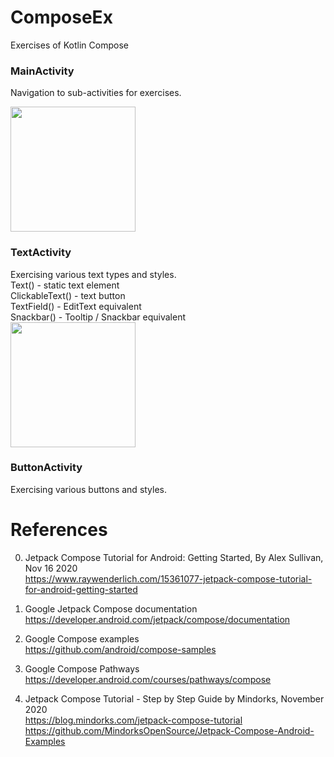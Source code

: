 # ComposeEx
Exercises of Kotlin Compose

### MainActivity
Navigation to sub-activities for exercises.

<img width="200" src="https://user-images.githubusercontent.com/1282659/115158245-d66a8680-a052-11eb-9270-d49fb0035659.png">

### TextActivity
Exercising various text types and styles. \
Text() - static text element \
ClickableText() - text button \
TextField() - EditText equivalent \
Snackbar() - Tooltip / Snackbar equivalent \
<img width="200" src="https://user-images.githubusercontent.com/1282659/115158686-0d419c00-a055-11eb-827b-bfd0a4cfab09.png">

### ButtonActivity
Exercising various buttons and styles.


# References

0. Jetpack Compose Tutorial for Android: Getting Started, By Alex Sullivan, Nov 16 2020 \
https://www.raywenderlich.com/15361077-jetpack-compose-tutorial-for-android-getting-started

1. Google Jetpack Compose documentation \
https://developer.android.com/jetpack/compose/documentation

2. Google Compose examples \
https://github.com/android/compose-samples

3. Google Compose Pathways \
https://developer.android.com/courses/pathways/compose

4. Jetpack Compose Tutorial - Step by Step Guide by Mindorks, November 2020 \
https://blog.mindorks.com/jetpack-compose-tutorial \
https://github.com/MindorksOpenSource/Jetpack-Compose-Android-Examples
